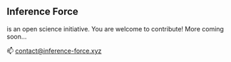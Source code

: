 ## Inference Force

is an open science initiative. You are welcome to contribute! More coming soon...

:mailbox: <contact@inference-force.xyz>
